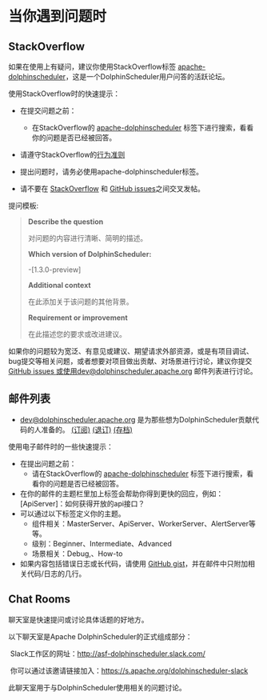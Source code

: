 # 当你遇到问题时

## StackOverflow

如果在使用上有疑问，建议你使用StackOverflow标签 [apache-dolphinscheduler](https://stackoverflow.com/questions/tagged/apache-dolphinscheduler )，这是一个DolphinScheduler用户问答的活跃论坛。

使用StackOverflow时的快速提示：

- 在提交问题之前：
  - 在StackOverflow的 [apache-dolphinscheduler](https://stackoverflow.com/questions/tagged/apache-dolphinscheduler) 标签下进行搜索，看看你的问题是否已经被回答。

- 请遵守StackOverflow的[行为准则](https://stackoverflow.com/help/how-to-ask)

- 提出问题时，请务必使用apache-dolphinscheduler标签。

- 请不要在 [StackOverflow](https://stackoverflow.com/questions/tagged/apache-dolphinscheduler) 和 [GitHub issues](https://github.com/apache/dolphinscheduler/issues/new/choose)之间交叉发帖。

提问模板:

> **Describe the question**
>
> 对问题的内容进行清晰、简明的描述。
>
> **Which version of DolphinScheduler:**
>
>  -[1.3.0-preview]
>
> **Additional context**
>
> 在此添加关于该问题的其他背景。
>
> **Requirement or improvement**
>
> 在此描述您的要求或改进建议。

如果你的问题较为宽泛、有意见或建议、期望请求外部资源，或是有项目调试、bug提交等相关问题，或者想要对项目做出贡献、对场景进行讨论，建议你提交[ GitHub issues ](https://github.com/apache/dolphinscheduler/issues/new/choose)或使用dev@dolphinscheduler.apache.org 邮件列表进行讨论。

## 邮件列表

- [dev@dolphinscheduler.apache.org](https://lists.apache.org/list.html?dev@dolphinscheduler.apache.org) 是为那些想为DolphinScheduler贡献代码的人准备的。 [(订阅)](mailto:dev-subscribe@dolphinscheduler.apache.org?subject=(send%20this%20email%20to%20subscribe)) [(退订)](mailto:dev-unsubscribe@dolphinscheduler.apache.org?subject=(send%20this%20email%20to%20unsubscribe)) [(存档)](http://lists.apache.org/list.html?dev@dolphinscheduler.apache.org)

使用电子邮件时的一些快速提示：

- 在提出问题之前：
  - 请在StackOverflow的 [apache-dolphinscheduler](https://stackoverflow.com/questions/tagged/apache-dolphinscheduler) 标签下进行搜索，看看你的问题是否已经被回答。
- 在你的邮件的主题栏里加上标签会帮助你得到更快的回应，例如：[ApiServer]：如何获得开放的api接口？
- 可以通过以下标签定义你的主题。
  - 组件相关：MasterServer、ApiServer、WorkerServer、AlertServer等等。
  - 级别：Beginner、Intermediate、Advanced
  - 场景相关：Debug,、How-to
- 如果内容包括错误日志或长代码，请使用 [GitHub gist](https://gist.github.com/)，并在邮件中只附加相关代码/日志的几行。

## Chat Rooms

聊天室是快速提问或讨论具体话题的好地方。

以下聊天室是Apache DolphinScheduler的正式组成部分：

​	Slack工作区的网址：http://asf-dolphinscheduler.slack.com/

​	你可以通过该邀请链接加入：https://s.apache.org/dolphinscheduler-slack 

此聊天室用于与DolphinScheduler使用相关的问题讨论。

 